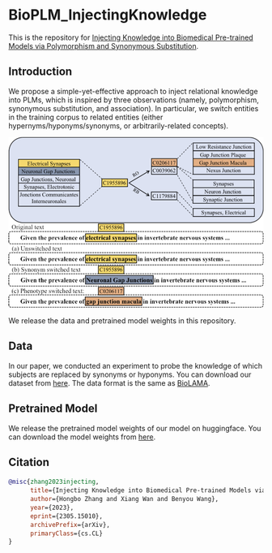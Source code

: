 # BioPLM_InjectingKnowledge

This is the repository for [Injecting Knowledge into Biomedical Pre-trained Models via Polymorphism and Synonymous Substitution](https://arxiv.org/abs/2305.15010).

## Introduction
We propose a simple-yet-effective approach to inject relational knowledge into PLMs, which is inspired by three observations (namely, polymorphism, synonymous substitution, and association). In particular, we switch entities in the training corpus to related entities (either hypernyms/hyponyms/synonyms, or arbitrarily-related concepts).

<div align=center>
<img src="pics/intro.png" width = "640" alt="HuatuoGPT" align=center/>
</div>

We release the data and pretrained model weights in this repository.

## Data
In our paper, we conducted an experiment to probe the knowledge of which subjects are replaced by synonyms or hyponyms. You can download our dataset from [here](data/additional_triples.zip). The data format is the same as [BioLAMA](https://github.com/dmis-lab/BioLAMA). 

## Pretrained Model
We release the pretrained model weights of our model on huggingface. You can download the model weights from [here](https://huggingface.co/StevenZHB/Bio-Inject-Bert).

## Citation
```bibtex
@misc{zhang2023injecting,
      title={Injecting Knowledge into Biomedical Pre-trained Models via Polymorphism and Synonymous Substitution}, 
      author={Hongbo Zhang and Xiang Wan and Benyou Wang},
      year={2023},
      eprint={2305.15010},
      archivePrefix={arXiv},
      primaryClass={cs.CL}
}
```